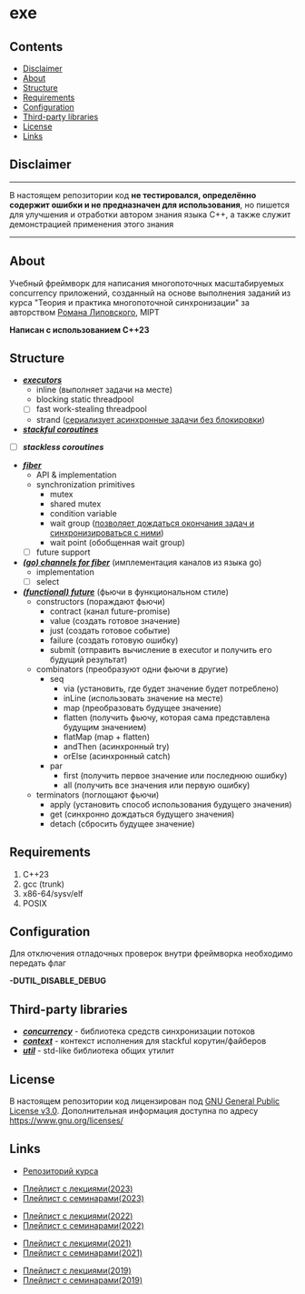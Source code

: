 # exe

## Contents

- [Disclaimer](#disclaimer)
- [About](#about)
- [Structure](#structure)
- [Requirements](#requirements)
- [Configuration](#configuration)
- [Third-party libraries](#third-party-libraries)
- [License](#license)
- [Links](#links)

## Disclaimer

---

В настоящем репозитории код **не тестировался, определённо содержит ошибки и не предназначен для использования**, но пишется для улучшения и отработки автором знания языка C++, а также служит демонстрацией применения этого знания

---

## About

Учебный фреймворк для написания многопоточных масштабируемых concurrency приложений, созданный на основе выполнения заданий из курса "Теория и практика многопоточной синхронизации" за авторством [Романа Липовского](https://gitlab.com/Lipovsky), MIPT

**Написан с использованием C++23**

## Structure

- ***[executors](https://github.com/ddvamp/exe/tree/main/exe/executors)***
	- inline (выполняет задачи на месте)
	- blocking static threadpool
	- [ ] fast work-stealing threadpool
	- strand ([сериализует асинхронные задачи без блокировки](https://www.crazygaze.com/blog/2016/03/17/how-strands-work-and-why-you-should-use-them/))
- ***[stackful coroutines](https://github.com/ddvamp/exe/tree/main/exe/coroutine)***
- [ ] ***stackless coroutines***
- ***[fiber](https://github.com/ddvamp/exe/tree/main/exe/fiber)***
    - API & implementation
	- synchronization primitives
		- mutex
		- shared mutex
		- condition variable
		- wait group ([позволяет дождаться окончания задач и синхронизироваться с ними](https://gobyexample.com/waitgroups))
		- wait point (обобщенная wait group)
	- [ ] future support
- ***[(go) channels for fiber](https://github.com/ddvamp/exe/blob/main/exe/fiber/sync/channel.h)*** (имплементация каналов из языка go)
	- implementation
	- [ ] select
- ***[(functional) future](https://github.com/ddvamp/exe/tree/main/exe/future/fun)*** (фьючи в функциональном стиле)
	- constructors (пораждают фьючи)
		- contract (канал future-promise)
		- value (создать готовое значение)
		- just (создать готовое событие)
		- failure (создать готовую ошибку)
		- submit (отправить вычисление в executor и получить его будущий результат)
	- combinators (преобразуют одни фьючи в другие)
		- seq
			- via (установить, где будет значение будет потреблено)
			- inLine (использовать значение на месте)
			- map (преобразовать будущее значение)
			- flatten (получить фьючу, которая сама представлена будущим значением)
			- flatMap (map + flatten)
			- andThen (асинхронный try)
			- orElse (асинхронный catch)
		- par
			- first (получить первое значение или последнюю ошибку)
			- all (получить все значения или первую ошибку)
	- terminators (поглощают фьючи)
		- apply (установить способ использования будущего значения)
		- get (синхронно дождаться будущего значения)
		- detach (сбросить будущее значение)

## Requirements

1. C++23
2. gcc (trunk)
3. x86-64/sysv/elf
4. POSIX

## Configuration

Для отключения отладочных проверок внутри фреймворка необходимо передать флаг

<!-- -->

**-DUTIL_DISABLE_DEBUG**

## Third-party libraries

- ***[concurrency](https://github.com/ddvamp/exe/tree/main/concurrency)*** - библиотека средств синхронизации потоков
- ***[context](https://github.com/ddvamp/exe/tree/main/context)*** - контекст исполнения для stackful корутин/файберов
- ***[util](https://github.com/ddvamp/exe/tree/main/util)*** - std-like библиотека общих утилит

## License

В настоящем репозитории код лицензирован под [GNU General Public License v3.0](https://github.com/ddvamp/exe/blob/main/LICENSE). Дополнительная информация доступна по адресу https://www.gnu.org/licenses/

## Links

- [Репозиторий курса](https://gitlab.com/Lipovsky/concurrency-course)

<!-- -->

- [Плейлист с лекциями(2023)](https://www.youtube.com/playlist?list=PL4_hYwCyhAvZw9PmwtHjw6nnmgZJmAXNV)
- [Плейлист с семинарами(2023)](https://www.youtube.com/playlist?list=PL4_hYwCyhAvZ-LgrsobwRBki8FV8JIFg_)

<!-- -->

- [Плейлист с лекциями(2022)](https://www.youtube.com/playlist?list=PL4_hYwCyhAva37lNnoMuBcKRELso5nvBm)
- [Плейлист с семинарами(2022)](https://www.youtube.com/playlist?list=PL4_hYwCyhAvYTxm55RBm_HA5Bq5W1Nv-R)

<!-- -->

- [Плейлист с лекциями(2021)](https://www.youtube.com/playlist?list=PL4_hYwCyhAvb7P8guwSTaaUS8EcOaWjxF)
- [Плейлист с семинарами(2021)](https://www.youtube.com/playlist?list=PL4_hYwCyhAvaxKQHe6n8JQcoc7tWxKWRL)

<!-- -->

- [Плейлист с лекциями(2019)](https://www.youtube.com/playlist?list=PL4_hYwCyhAvbW4DHFV3CY5CqupNqPf4jS)
- [Плейлист с семинарами(2019)](https://www.youtube.com/playlist?list=PL4_hYwCyhAvZgIfxf4nLnjXprGGWBs5VO)
